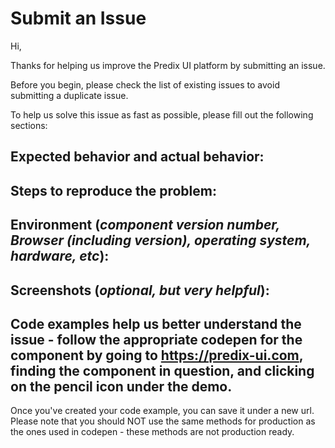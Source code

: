 # Submit an Issue

Hi,

Thanks for helping us improve the Predix UI platform by submitting an issue.

Before you begin, please check the list of existing issues to avoid submitting a duplicate issue.

To help us solve this issue as fast as possible, please fill out the following sections:

## Expected behavior and actual behavior:

## Steps to reproduce the problem:

## Environment (_component version number, Browser (including version), operating system, hardware, etc_):

## Screenshots (_optional, but very helpful_):

## Code examples help us better understand the issue - follow the appropriate codepen for the component by going to https://predix-ui.com, finding the component in question, and clicking on the pencil icon under the demo.
Once you've created your code example, you can save it under a new url.
Please note that you should NOT use the same methods for production as the ones used in codepen - these methods are not production ready.
